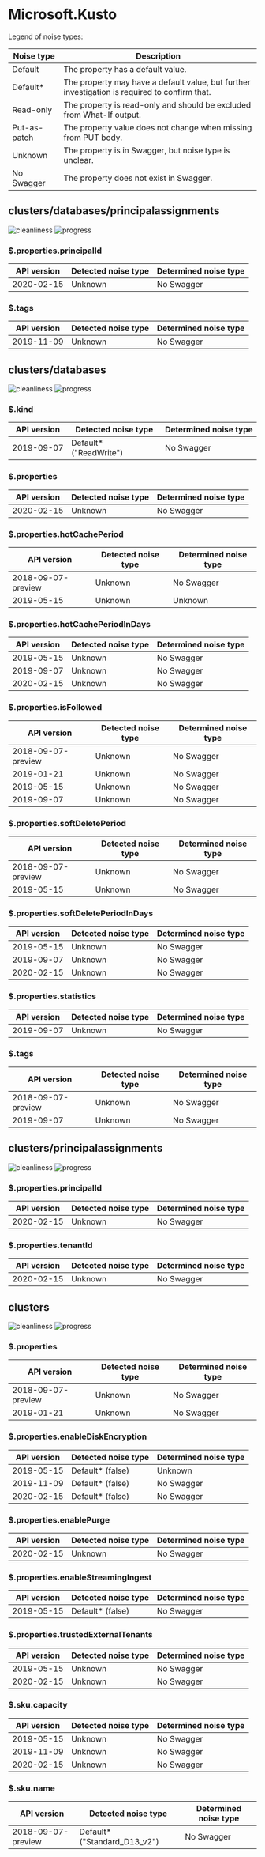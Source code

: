 # Microsoft.Kusto

Legend of noise types:

| Noise type   | Description                                                                                   |
| ------------ | --------------------------------------------------------------------------------------------- |
| Default      | The property has a default value.                                                             |
| Default*     | The property may have a default value, but further investigation is required to confirm that. |
| Read-only    | The property is read-only and should be excluded from What-If output.                         |
| Put-as-patch | The property value does not change when missing from PUT body.                                |
| Unknown      | The property is in Swagger, but noise type is unclear.                                        |
| No Swagger   | The property does not exist in Swagger.                                                       |

## clusters/databases/principalassignments

![cleanliness](https://img.shields.io/badge/cleanliness-75.00%25%20(6%20/%208)-yellowgreen) ![progress](https://img.shields.io/badge/progress-0.00%25%20(0%20/%202)-red)

### \$.properties.principalId

| API version | Detected noise type | Determined noise type |
| ----------- | ------------------- | --------------------- |
| 2020-02-15  | Unknown             | No Swagger            |

### \$.tags

| API version | Detected noise type | Determined noise type |
| ----------- | ------------------- | --------------------- |
| 2019-11-09  | Unknown             | No Swagger            |

## clusters/databases

![cleanliness](https://img.shields.io/badge/cleanliness-unknown-blue) ![progress](https://img.shields.io/badge/progress-0.00%25%20(0%20/%2019)-red)

### \$.kind

| API version | Detected noise type    | Determined noise type |
| ----------- | ---------------------- | --------------------- |
| 2019-09-07  | Default* ("ReadWrite") | No Swagger            |

### \$.properties

| API version | Detected noise type | Determined noise type |
| ----------- | ------------------- | --------------------- |
| 2020-02-15  | Unknown             | No Swagger            |

### \$.properties.hotCachePeriod

| API version        | Detected noise type | Determined noise type |
| ------------------ | ------------------- | --------------------- |
| 2018-09-07-preview | Unknown             | No Swagger            |
| 2019-05-15         | Unknown             | Unknown               |

### \$.properties.hotCachePeriodInDays

| API version | Detected noise type | Determined noise type |
| ----------- | ------------------- | --------------------- |
| 2019-05-15  | Unknown             | No Swagger            |
| 2019-09-07  | Unknown             | No Swagger            |
| 2020-02-15  | Unknown             | No Swagger            |

### \$.properties.isFollowed

| API version        | Detected noise type | Determined noise type |
| ------------------ | ------------------- | --------------------- |
| 2018-09-07-preview | Unknown             | No Swagger            |
| 2019-01-21         | Unknown             | No Swagger            |
| 2019-05-15         | Unknown             | No Swagger            |
| 2019-09-07         | Unknown             | No Swagger            |

### \$.properties.softDeletePeriod

| API version        | Detected noise type | Determined noise type |
| ------------------ | ------------------- | --------------------- |
| 2018-09-07-preview | Unknown             | No Swagger            |
| 2019-05-15         | Unknown             | No Swagger            |

### \$.properties.softDeletePeriodInDays

| API version | Detected noise type | Determined noise type |
| ----------- | ------------------- | --------------------- |
| 2019-05-15  | Unknown             | No Swagger            |
| 2019-09-07  | Unknown             | No Swagger            |
| 2020-02-15  | Unknown             | No Swagger            |

### \$.properties.statistics

| API version | Detected noise type | Determined noise type |
| ----------- | ------------------- | --------------------- |
| 2019-09-07  | Unknown             | No Swagger            |

### \$.tags

| API version        | Detected noise type | Determined noise type |
| ------------------ | ------------------- | --------------------- |
| 2018-09-07-preview | Unknown             | No Swagger            |
| 2019-09-07         | Unknown             | No Swagger            |

## clusters/principalassignments

![cleanliness](https://img.shields.io/badge/cleanliness-75.00%25%20(6%20/%208)-yellowgreen) ![progress](https://img.shields.io/badge/progress-0.00%25%20(0%20/%202)-red)

### \$.properties.principalId

| API version | Detected noise type | Determined noise type |
| ----------- | ------------------- | --------------------- |
| 2020-02-15  | Unknown             | No Swagger            |

### \$.properties.tenantId

| API version | Detected noise type | Determined noise type |
| ----------- | ------------------- | --------------------- |
| 2020-02-15  | Unknown             | No Swagger            |

## clusters

![cleanliness](https://img.shields.io/badge/cleanliness-71.74%25%20(33%20/%2046)-yellowgreen) ![progress](https://img.shields.io/badge/progress-0.00%25%20(0%20/%2013)-red)

### \$.properties

| API version        | Detected noise type | Determined noise type |
| ------------------ | ------------------- | --------------------- |
| 2018-09-07-preview | Unknown             | No Swagger            |
| 2019-01-21         | Unknown             | No Swagger            |

### \$.properties.enableDiskEncryption

| API version | Detected noise type | Determined noise type |
| ----------- | ------------------- | --------------------- |
| 2019-05-15  | Default* (false)    | Unknown               |
| 2019-11-09  | Default* (false)    | No Swagger            |
| 2020-02-15  | Default* (false)    | No Swagger            |

### \$.properties.enablePurge

| API version | Detected noise type | Determined noise type |
| ----------- | ------------------- | --------------------- |
| 2020-02-15  | Unknown             | No Swagger            |

### \$.properties.enableStreamingIngest

| API version | Detected noise type | Determined noise type |
| ----------- | ------------------- | --------------------- |
| 2019-05-15  | Default* (false)    | No Swagger            |

### \$.properties.trustedExternalTenants

| API version | Detected noise type | Determined noise type |
| ----------- | ------------------- | --------------------- |
| 2019-05-15  | Unknown             | No Swagger            |
| 2020-02-15  | Unknown             | No Swagger            |

### \$.sku.capacity

| API version | Detected noise type | Determined noise type |
| ----------- | ------------------- | --------------------- |
| 2019-05-15  | Unknown             | No Swagger            |
| 2019-11-09  | Unknown             | No Swagger            |
| 2020-02-15  | Unknown             | No Swagger            |

### \$.sku.name

| API version        | Detected noise type          | Determined noise type |
| ------------------ | ---------------------------- | --------------------- |
| 2018-09-07-preview | Default* ("Standard_D13_v2") | No Swagger            |
